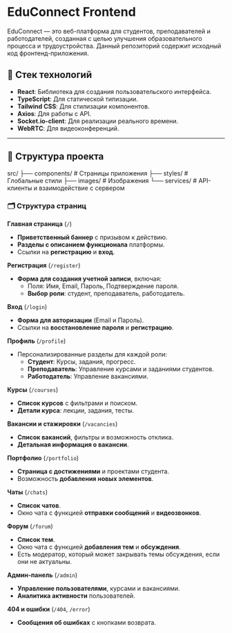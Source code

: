 # EduConnect Frontend

EduConnect — это веб-платформа для студентов, преподавателей и работодателей, созданная с целью улучшения образовательного процесса и трудоустройства. Данный репозиторий содержит исходный код фронтенд-приложения.

## 🚀 Стек технологий

- **React**: Библиотека для создания пользовательского интерфейса.
- **TypeScript**: Для статической типизации.
- **Tailwind CSS**: Для стилизации компонентов.
- **Axios**: Для работы с API.
- **Socket.io-client**: Для реализации реального времени.
- **WebRTC**: Для видеоконференций.

---

## 📁 Структура проекта

src/
├── components/       # Страницы приложения
├── styles/           # Глобальные стили
├── images/           # Изображения 
└── services/         # API-клиенты и взаимодействие с сервером


### 🗂️ Структура страниц

 **Главная страница** (`/`)
- **Приветственный баннер** с призывом к действию.  
- **Разделы с описанием функционала** платформы.  
- Ссылки на **регистрацию** и **вход**.


 **Регистрация** (`/register`)
- **Форма для создания учетной записи**, включая:  
  - Поля: Имя, Email, Пароль, Подтверждение пароля.  
  - **Выбор роли**: студент, преподаватель, работодатель.


 **Вход** (`/login`)
- **Форма для авторизации** (Email и Пароль).  
- Ссылки на **восстановление пароля** и **регистрацию**.


 **Профиль** (`/profile`)
- Персонализированные разделы для каждой роли:  
  - **Студент**: Курсы, задания, прогресс.  
  - **Преподаватель**: Управление курсами и заданиями студентов.  
  - **Работодатель**: Управление вакансиями.


 **Курсы** (`/courses`)
- **Список курсов** с фильтрами и поиском.  
- **Детали курса**: лекции, задания, тесты.


 **Вакансии и стажировки** (`/vacancies`)
- **Список вакансий**, фильтры и возможность отклика.  
- **Детальная информация о вакансии**.


 **Портфолио** (`/portfolio`)
- **Страница с достижениями** и проектами студента.  
- Возможность **добавления новых элементов**.

 **Чаты** (`/chats`)
- **Список чатов**.  
- Окно чата с функцией **отправки сообщений** и **видеозвонков**.

 **Форум** (`/forum`)
- **Список тем**.  
- Окно чата с функцией **добавления тем** и **обсуждения**.
- Есть модератор, который может закрывать темы обсуждения, если они не актуальны.

 **Админ-панель** (`/admin`)
- **Управление пользователями**, курсами и вакансиями.  
- **Аналитика активности** пользователей.


 **404 и ошибки** (`/404`, `/error`)
- **Сообщения об ошибках** с кнопками возврата.
